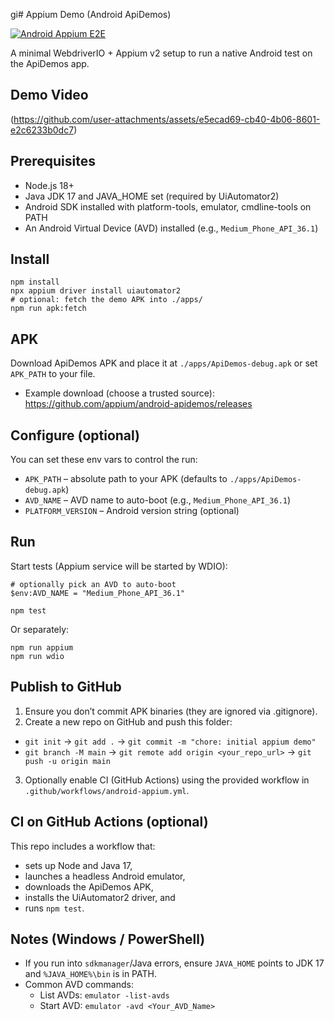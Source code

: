 gi# Appium Demo (Android ApiDemos)

[![Android Appium E2E](https://github.com/Sgtsamurai92/Appium-demo/actions/workflows/android-appium.yml/badge.svg?branch=main)](https://github.com/Sgtsamurai92/Appium-demo/actions/workflows/android-appium.yml)

A minimal WebdriverIO + Appium v2 setup to run a native Android test on the ApiDemos app.

## Demo Video

(https://github.com/user-attachments/assets/e5ecad69-cb40-4b06-8601-e2c6233b0dc7)

## Prerequisites

- Node.js 18+
- Java JDK 17 and JAVA_HOME set (required by UiAutomator2)
- Android SDK installed with platform-tools, emulator, cmdline-tools on PATH
- An Android Virtual Device (AVD) installed (e.g., `Medium_Phone_API_36.1`)

## Install

```
npm install
npx appium driver install uiautomator2
# optional: fetch the demo APK into ./apps/
npm run apk:fetch
```

## APK

Download ApiDemos APK and place it at `./apps/ApiDemos-debug.apk` or set `APK_PATH` to your file.

- Example download (choose a trusted source): https://github.com/appium/android-apidemos/releases

## Configure (optional)

You can set these env vars to control the run:

- `APK_PATH` – absolute path to your APK (defaults to `./apps/ApiDemos-debug.apk`)
- `AVD_NAME` – AVD name to auto-boot (e.g., `Medium_Phone_API_36.1`)
- `PLATFORM_VERSION` – Android version string (optional)

## Run

Start tests (Appium service will be started by WDIO):

```
# optionally pick an AVD to auto-boot
$env:AVD_NAME = "Medium_Phone_API_36.1"

npm test
```

Or separately:

```
npm run appium
npm run wdio
```

## Publish to GitHub

1. Ensure you don’t commit APK binaries (they are ignored via .gitignore).
2. Create a new repo on GitHub and push this folder:
  - `git init` → `git add .` → `git commit -m "chore: initial appium demo"`
  - `git branch -M main` → `git remote add origin <your_repo_url>` → `git push -u origin main`
3. Optionally enable CI (GitHub Actions) using the provided workflow in `.github/workflows/android-appium.yml`.

## CI on GitHub Actions (optional)

This repo includes a workflow that:
- sets up Node and Java 17,
- launches a headless Android emulator,
- downloads the ApiDemos APK,
- installs the UiAutomator2 driver, and
- runs `npm test`.

## Notes (Windows / PowerShell)

- If you run into `sdkmanager`/Java errors, ensure `JAVA_HOME` points to JDK 17 and `%JAVA_HOME%\bin` is in PATH.
- Common AVD commands:
  - List AVDs: `emulator -list-avds`
  - Start AVD: `emulator -avd <Your_AVD_Name>`
